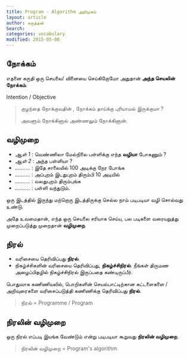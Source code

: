 ```yaml
---
title: Program - Algorithm அறிமுகம்
layout: article 
author: கருத்தன்
Search:  
categories: vocabulary
modified: 2015-05-08
---
```


நோக்கம்
--
எதனை கருதி ஒரு செயலை/ வினையை  செய்கிறோமோ அதுதான் 
**அந்த செயலின் நோக்கம்**.

Intention / Objective 

>குழந்தை நோக்குவதின் , நோக்கம் தாய்க்கு புரியாமல் இருக்குமா ?
>
>அவளும் நோக்கினால் அண்ணலும் நோக்கினான்.

வழிமுறை
--

 - *ஆள் 1* : வெண்ணிலா மேல்நிலை பள்ளிக்கு எந்த **வழியா** போகணும் ?
 - *ஆள் 2* :   அந்த பள்ளியா ?
 - *..........* : இதே சாலையில் 100 அடிக்கு நேர போங்க 
 - *..........* :  அப்புறம் இடதுபுறம் திரும்பி 10 அடியில் 
 - *..........* :  வலதுபுறம் திரும்புங்க
 - *..........* :  பள்ளி வந்துடும்.
 
ஒரு இடத்தில் இருந்து மற்றொரு இடத்திருக்கு செல்ல நாம் படிபடியா 
வழி சொல்வது உண்டு. 

அதே உவமைதான், எந்த ஒரு செயலை சரியாக செய்ய, பல படிகளை வரையறுத்து முறைப்படுத்து முறைதான் 
 **வழிமுறை**.

நிரல் 
--
- வரிசையை தெரிவிப்பது **நிரல்**.
- நிகழ்ச்சிகளின் வரிசையை தெரிவிப்பது, **நிகழ்ச்சிநிரல்**. நீங்கள் திருமண அழைப்பிதழில் நிகழ்ச்சிநிரல் இருப்பதை கண்டிருப்பீர்.

பொதுவாக கணிணியலில்,  பொறிகளின் செயல்பாட்டிற்கான கட்டளைகளை  / அறிவுரைகளை  வரிசைப்படுத்தி
கணிணிக்கு தெரிவிப்பது **நிரல்**.


>நிரல் = Programme / Program

நிரலின் வழிமுறை
--
ஒரு நிரல் எப்படி இயங்க வேண்டும் என்று படிபடியா கூறுவது **நிரலின் வழிமுறை**.

>நிரலின் வழிமுறை =   Program's algorithm
 